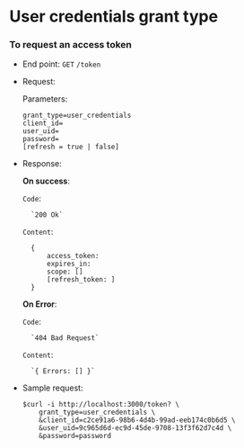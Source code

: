 User credentials grant type
===========================

### To request an access token
* End point:
`GET` `/token`

* Request:

    Parameters:
    ```
    grant_type=user_credentials
    client_id=
    user_uid=
    password=
    [refresh = true | false]
    ```

* Response:

    <b>On success</b>:
    
    `Code`: 
    
        `200 Ok`
    
     `Content`:
     
        {
            access_token: 
            expires_in:
            scope: []
            [refresh_token: ]
        }

    <b>On Error</b>:
    
    `Code`: 
    
        `404 Bad Request`
     
     `Content`:
     
        `{ Errors: [] }`

* Sample request:
    ```
    $curl -i http://localhost:3000/token? \ 
        grant_type=user_credentials \
        &client_id=c2ce91a6-98b6-4d4b-99ad-eeb174c0b6d5 \
        &user_uid=9c965d6d-ec9d-45de-9708-13f3f62d7c4d \
        &password=password
    ```
